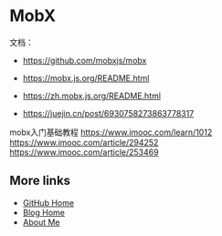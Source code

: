 # MobX

文档：

- https://github.com/mobxjs/mobx
- https://mobx.js.org/README.html
- https://zh.mobx.js.org/README.html

- https://juejin.cn/post/6930758273863778317

mobx入门基础教程
https://www.imooc.com/learn/1012
https://www.imooc.com/article/294252
https://www.imooc.com/article/253469

## More links

- [GitHub Home](https://github.com/ShenBao)
- [Blog Home](https://shenbao.github.io)
- [About Me](https://shenbao.github.io/about/)
